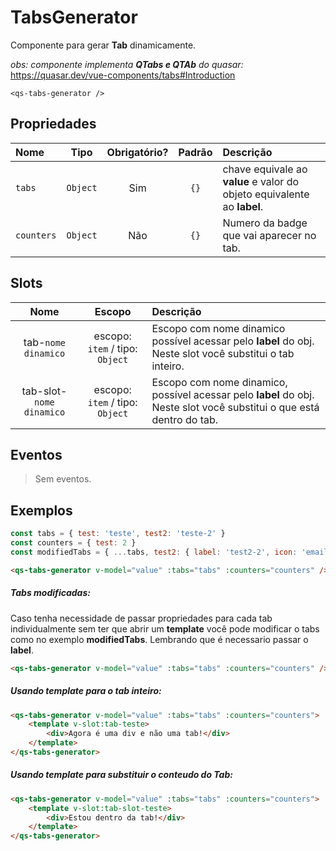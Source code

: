 # TabsGenerator

Componente para gerar  **Tab** dinamicamente.

*obs: componente implementa **QTabs e QTAb** do quasar:* https://quasar.dev/vue-components/tabs#Introduction

```
<qs-tabs-generator />
```

## Propriedades

| Nome | Tipo | Obrigatório? | Padrão | Descrição |
|:-|:-:|:-:|:-:|:-|
| `tabs` | `Object` | Sim | `{}` | chave equivale ao **value** e valor do objeto equivalente ao **label**. |
| `counters` | `Object` | Não | `{}` | Numero da badge que vai aparecer no tab. |

## Slots

| Nome | Escopo | Descrição |
|:-:|:-:|:-|
| tab-`nome dinamico` | escopo: `item` / tipo: `Object` | Escopo com nome dinamico possível acessar pelo **label** do obj. Neste slot você substitui o tab inteiro.
| tab-slot-`nome dinamico` | escopo: `item` / tipo: `Object` | Escopo com nome dinamico, possível acessar pelo **label** do obj. Neste slot você substitui o que está dentro do tab.

## Eventos

> Sem eventos.

## Exemplos

```js
const tabs = { test: 'teste', test2: 'teste-2' }
const counters = { test: 2 }
const modifiedTabs = { ...tabs, test2: { label: 'test2-2', icon: 'email' } }
```

```html
<qs-tabs-generator v-model="value" :tabs="tabs" :counters="counters" />
```

##### Tabs modificadas:
Caso tenha necessidade de passar propriedades para cada tab individualmente sem ter que abrir um **template** você pode modificar o tabs como no exemplo **modifiedTabs**. Lembrando que é necessario passar o **label**.
```html
<qs-tabs-generator v-model="value" :tabs="tabs" :counters="counters" />
```

##### Usando template para o tab inteiro:
```html
<qs-tabs-generator v-model="value" :tabs="tabs" :counters="counters">
	<template v-slot:tab-teste>
		<div>Agora é uma div e não uma tab!</div>
	</template>
</qs-tabs-generator>
```

##### Usando template para substituir o conteudo do Tab:
```html
<qs-tabs-generator v-model="value" :tabs="tabs" :counters="counters">
	<template v-slot:tab-slot-teste>
		<div>Estou dentro da tab!</div>
	</template>
</qs-tabs-generator>
```